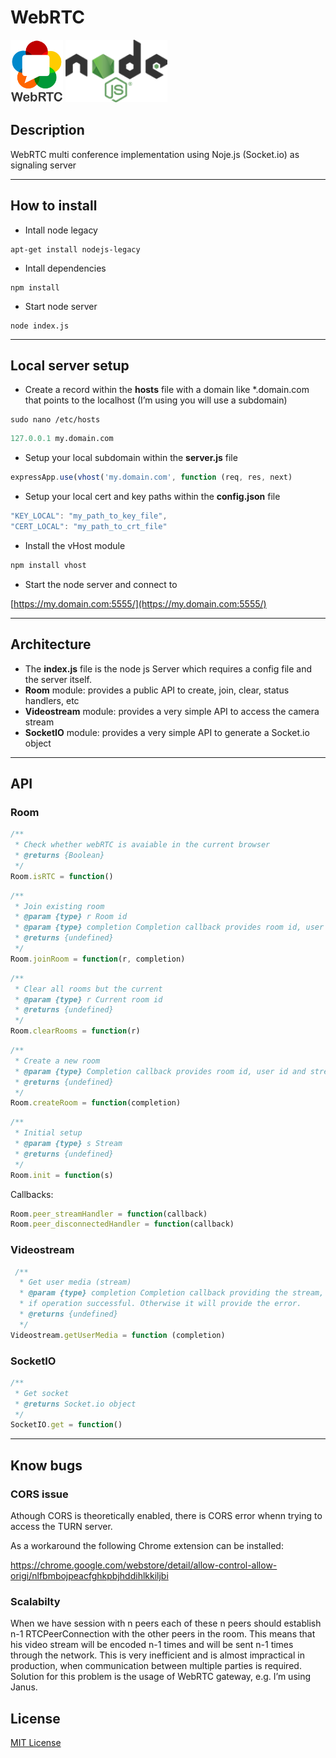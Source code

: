 # WebRTC

<img src="./img/webrtc_logo.png" height="100"/> <img src="./img/node_logo.png" height="100"/>

## Description
WebRTC multi conference implementation using Noje.js (Socket.io) as signaling server

---


## How to install 

- Intall node legacy
```
apt-get install nodejs-legacy
```

- Intall dependencies
```
npm install
```

- Start node server
```
node index.js
```

---

## Local server setup

- Create a record within the **hosts** file with a domain like *.domain.com that points to the localhost (I’m using you will use a subdomain)
```
sudo nano /etc/hosts
```
```python
127.0.0.1 my.domain.com
```

- Setup your local subdomain within the **server.js** file
```javascript
expressApp.use(vhost('my.domain.com', function (req, res, next)
```

- Setup your local cert and key paths within the **config.json** file
```javascript
"KEY_LOCAL": "my_path_to_key_file",
"CERT_LOCAL": "my_path_to_crt_file"
```

- Install the vHost module
```javascript
npm install vhost
```

- Start the node server and connect to 

[https://my.domain.com:5555/](https://my.domain.com:5555/)


---

## Architecture

- The **index.js** file is the node js Server which requires a config file and the server itself.
- **Room** module: provides a public API to create, join, clear, status handlers, etc
- **Videostream** module: provides a very simple API to access the camera stream
- **SocketIO** module: provides a very simple API to generate a Socket.io object

---

## API

### Room
```javascript
/**
 * Check whether webRTC is avaiable in the current browser
 * @returns {Boolean}
 */
Room.isRTC = function()
```
```javascript
/**
 * Join existing room
 * @param {type} r Room id
 * @param {type} completion Completion callback provides room id, user id and stream
 * @returns {undefined}
 */
Room.joinRoom = function(r, completion)
```
```javascript
/**
 * Clear all rooms but the current
 * @param {type} r Current room id
 * @returns {undefined}
 */
Room.clearRooms = function(r)
```
```javascript
/**
 * Create a new room
 * @param {type} Completion callback provides room id, user id and stream
 * @returns {undefined}
 */
Room.createRoom = function(completion)
```
```javascript
/**
 * Initial setup
 * @param {type} s Stream
 * @returns {undefined}
 */
Room.init = function(s)
```
Callbacks:
```javascript
Room.peer_streamHandler = function(callback)
Room.peer_disconnectedHandler = function(callback)
```
### Videostream
```javascript
 /**
  * Get user media (stream)
  * @param {type} completion Completion callback providing the stream,
  * if operation successful. Otherwise it will provide the error.
  * @returns {undefined}
  */
Videostream.getUserMedia = function (completion)
```
### SocketIO
```javascript
/**
 * Get socket
 * @returns Socket.io object
 */
SocketIO.get = function()
```

---

## Know bugs

### CORS issue
Athough CORS is theoretically enabled, there is CORS error whenn trying to access the TURN server. 

As a workaround the following Chrome extension can be installed:

https://chrome.google.com/webstore/detail/allow-control-allow-origi/nlfbmbojpeacfghkpbjhddihlkkiljbi

### Scalabilty
When we have session with n peers each of these n peers should establish n-1 RTCPeerConnection with the other peers in the room. 
This means that his video stream will be encoded n-1 times and will be sent n-1 times through the network. 
This is very inefficient and is almost impractical in production, when communication between multiple parties is required. 
Solution for this problem is the usage of WebRTC gateway, e.g. I’m using Janus.


## License
[MIT License](https://github.com/pablogm/webrtc/blob/master/LICENSE)
